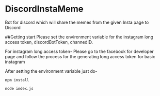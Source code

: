 # DiscordInstaMeme
Bot for discord which will share the memes from the given Insta page to Discord


##Getting start
Please set the environment variable for the instagram long access token, discordBotToken, channedID.

For instagram long access token- Please go to the facebook for developer page and follow the process for the generating long access token for basic instagram

After setting the environment variable just do-
```
npm install

node index.js
```

